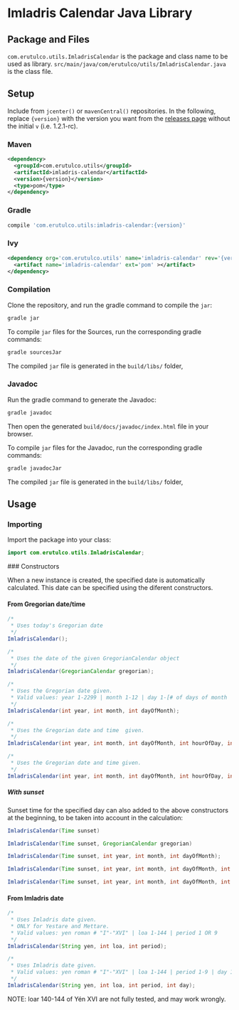 # Imladris Calendar Java Library

## Package and Files
`com.erutulco.utils.ImladrisCalendar` is the package and class name to be used as library.
`src/main/java/com/erutulco/utils/ImladrisCalendar.java` is the class file.

## Setup

Include from `jcenter()` or `mavenCentral()` repositories.
In the following, replace `{version}` with the version you want from the [releases page](https://github.com/joaquingatica/imladris-calendar/releases) without the initial `v` (i.e. 1.2.1-rc).

### Maven

```xml
<dependency>
  <groupId>com.erutulco.utils</groupId>
  <artifactId>imladris-calendar</artifactId>
  <version>{version}</version>
  <type>pom</type>
</dependency>
```

### Gradle

```groovy
compile 'com.erutulco.utils:imladris-calendar:{version}'
```

### Ivy

```xml
<dependency org='com.erutulco.utils' name='imladris-calendar' rev='{version}'>
  <artifact name='imladris-calendar' ext='pom' ></artifact>
</dependency>
```

### Compilation

Clone the repository, and run the gradle command to compile the `jar`:

```bash
gradle jar
```

To compile `jar` files for the Sources, run the corresponding gradle commands:
```bash
gradle sourcesJar
```
The compiled `jar` file is generated in the `build/libs/` folder,

### Javadoc

Run the gradle command to generate the Javadoc:

```bash
gradle javadoc
```

Then open the generated `build/docs/javadoc/index.html` file in your browser.

To compile `jar` files for the Javadoc, run the corresponding gradle commands:
```bash
gradle javadocJar
```
The compiled `jar` file is generated in the `build/libs/` folder,

## Usage

### Importing

Import the package into your class:

```java
import com.erutulco.utils.ImladrisCalendar;
```

### Constructors

When a new instance is created, the specified date is automatically calculated. This date can be specified using the diferent constructors. 

#### From Gregorian date/time

```java
/*
 * Uses today's Gregorian date 
 */
ImladrisCalendar();
```

```java
/*
 * Uses the date of the given GregorianCalendar object
 */
ImladrisCalendar(GregorianCalendar gregorian);
```

```java
/*
 * Uses the Gregorian date given.
 * Valid values: year 1-2299 | month 1-12 | day 1-[# of days of month 'month']
 */
ImladrisCalendar(int year, int month, int dayOfMonth);
```

```java
/*
 * Uses the Gregorian date and time  given.
 */
ImladrisCalendar(int year, int month, int dayOfMonth, int hourOfDay, int minute) 
```

```java
/*
 * Uses the Gregorian date and time given.
 */
ImladrisCalendar(int year, int month, int dayOfMonth, int hourOfDay, int minute, int second)
```

##### With sunset

Sunset time for the specified day can also added to the above constructors at the beginning, to be taken into account in the calculation:

```java
ImladrisCalendar(Time sunset)
```

```java
ImladrisCalendar(Time sunset, GregorianCalendar gregorian)
```

```java
ImladrisCalendar(Time sunset, int year, int month, int dayOfMonth);
```

```java
ImladrisCalendar(Time sunset, int year, int month, int dayOfMonth, int hourOfDay, int minute)
```

```java
ImladrisCalendar(Time sunset, int year, int month, int dayOfMonth, int hourOfDay, int minute, int second)
```

#### From Imladris date

```java
/*
 * Uses Imladris date given.
 * ONLY for Yestare and Mettare.
 * Valid values: yen roman # "I"-"XVI" | loa 1-144 | period 1 OR 9
 */
ImladrisCalendar(String yen, int loa, int period);
```

```java
/*
 * Uses Imladris date given.
 * Valid values: yen roman # "I"-"XVI" | loa 1-144 | period 1-9 | day 1-[# of days of period 'period']
 */
ImladrisCalendar(String yen, int loa, int period, int day);
```

NOTE: loar 140-144 of Yén XVI are not fully tested, and may work wrongly.
